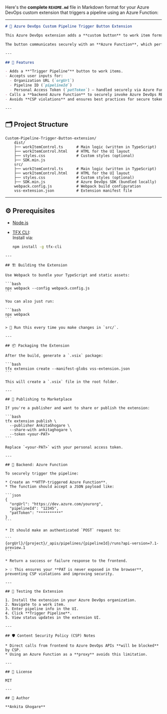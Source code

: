 Here's the **complete `README.md`** file in Markdown format for your Azure DevOps custom extension that triggers a pipeline using an Azure Function:

---

```markdown
# 🚀 Azure DevOps Custom Pipeline Trigger Button Extension

This Azure DevOps extension adds a **custom button** to work item forms that allows users to **trigger a pipeline** with custom input fields.

The button communicates securely with an **Azure Function**, which performs the actual pipeline invocation using Azure DevOps REST APIs.

---

## 🧩 Features

- Adds a **"Trigger Pipeline"** button to work items.
- Accepts user inputs for:
  - Organization URL (`orgUrl`)
  - Pipeline ID (`pipelineId`)
  - Personal Access Token (`patToken`) – handled securely via Azure Function
- Calls a **backend Azure Function** to securely invoke Azure DevOps REST API.
- Avoids **CSP violations** and ensures best practices for secure token usage.

---

```
## 🗂️ Project Structure

````
Custom-Pipeline-Trigger-Button-extension/
    dist/
    ├── workItemControl.ts      # Main logic (written in TypeScript)
    ├── workItemControl.html    # HTML for the UI layout
    ├── styles.css              # Custom styles (optional)
    ├── SDK.min.js 
    src/
    ├── workItemControl.ts      # Main logic (written in TypeScript)
    ├── workItemControl.html    # HTML for the UI layout
    ├── styles.css              # Custom styles (optional)
    ├── SDK.min.js              # Azure DevOps SDK (bundled locally)
    webpack.config.js           # Webpack build configuration
    vss-extension.json          # Extension manifest file

````
---

## ⚙️ Prerequisites

- [Node.js](https://nodejs.org/)
- [TFX CLI](https://github.com/microsoft/tfs-cli):  
  Install via:

  ```bash
  npm install -g tfx-cli
````
---

## 🏗️ Building the Extension

Use Webpack to bundle your TypeScript and static assets:

```bash
npx webpack --config webpack.config.js
```

You can also just run:

```bash
npx webpack
```

> 🔁 Run this every time you make changes in `src/`.

---

## 📦 Packaging the Extension

After the build, generate a `.vsix` package:

```bash
tfx extension create --manifest-globs vss-extension.json
```

This will create a `.vsix` file in the root folder.

---

## 🚀 Publishing to Marketplace

If you're a publisher and want to share or publish the extension:

```bash
tfx extension publish \
  --publisher AnkitaGhogare \
  --share-with ankitaghogare \
  --token <your-PAT>
```

Replace `<your-PAT>` with your personal access token.

---

## 🔐 Backend: Azure Function

To securely trigger the pipeline:

* Create an **HTTP-triggered Azure Function**.
* The function should accept a JSON payload like:

```json
{
  "orgUrl": "https://dev.azure.com/yourorg",
  "pipelineId": "12345",
  "patToken": "**********"
}
```

* It should make an authenticated `POST` request to:

```
{orgUrl}/{project}/_apis/pipelines/{pipelineId}/runs?api-version=7.1-preview.1
```

* Return a success or failure response to the frontend.

> 💡 This ensures your **PAT is never exposed in the browser**, preventing CSP violations and improving security.

---

## 🧪 Testing the Extension

1. Install the extension in your Azure DevOps organization.
2. Navigate to a work item.
3. Enter pipeline info in the UI.
4. Click **Trigger Pipeline**.
5. View status updates in the extension UI.

---

## 🛡️ Content Security Policy (CSP) Notes

* Direct calls from frontend to Azure DevOps APIs **will be blocked** by CSP.
* Using an Azure Function as a **proxy** avoids this limitation.

---

## 📝 License

MIT

---

## 🧠 Author

**Ankita Ghogare**
